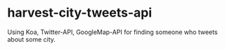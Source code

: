 # harvest-city-tweets-api
Using Koa, Twitter-API, GoogleMap-API for finding someone who tweets about some city.
